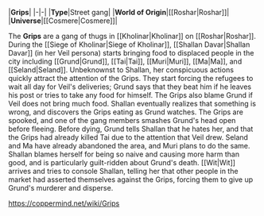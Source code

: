 |**Grips**|
|-|-|
|**Type**|Street gang|
|**World of Origin**|[[Roshar\|Roshar]]|
|**Universe**|[[Cosmere\|Cosmere]]|

The **Grips** are a gang of thugs in [[Kholinar\|Kholinar]] on [[Roshar\|Roshar]].
During the [[Siege of Kholinar\|Siege of Kholinar]], [[Shallan Davar\|Shallan Davar]] (in her Veil persona) starts bringing food to displaced people in the city including [[Grund\|Grund]], [[Tai\|Tai]], [[Muri\|Muri]], [[Ma\|Ma]], and [[Seland\|Seland]]. Unbeknownst to Shallan, her conspicuous actions quickly attract the attention of the Grips. They start forcing the refugees to wait all day for Veil's deliveries; Grund says that they beat him if he leaves his post or tries to take any food for himself. The Grips also blame Grund if Veil does not bring much food.
Shallan eventually realizes that something is wrong, and discovers the Grips eating as Grund watches. The Grips are spooked, and one of the gang members smashes Grund's head open before fleeing. Before dying, Grund tells Shallan that he hates her, and that the Grips had already killed Tai due to the attention that Veil drew. Seland and Ma have already abandoned the area, and Muri plans to do the same. Shallan blames herself for being so naive and causing more harm than good, and is particularly guilt-ridden about Grund's death.
[[Wit\|Wit]] arrives and tries to console Shallan, telling her that other people in the market had asserted themselves against the Grips, forcing them to give up Grund's murderer and disperse.



https://coppermind.net/wiki/Grips